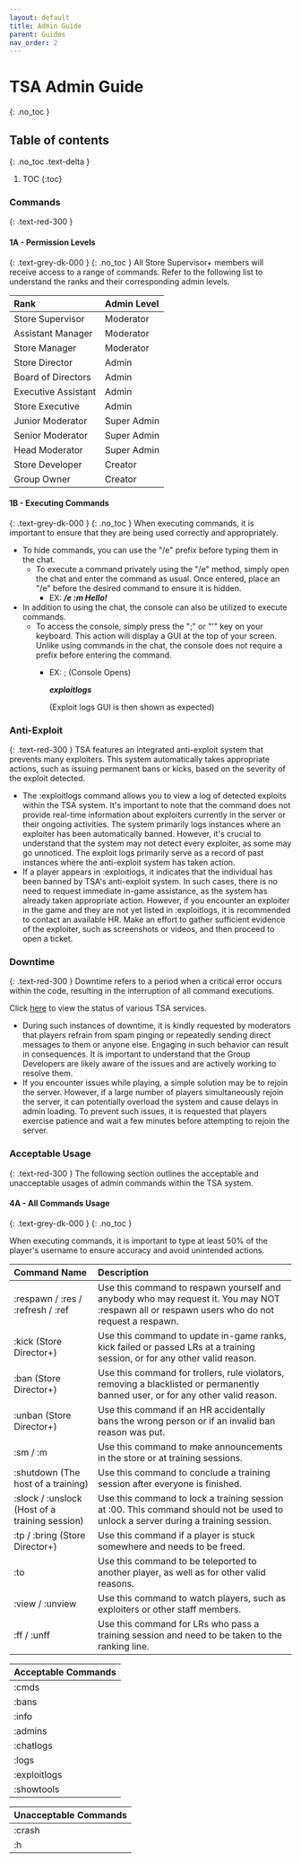 ```yaml
---
layout: default
title: Admin Guide
parent: Guides
nav_order: 2
---
```


# TSA Admin Guide
{: .no_toc }

## Table of contents
{: .no_toc .text-delta }

1. TOC
{:toc}

### Commands
{: .text-red-300 }
#### 1A - Permission Levels
{: .text-grey-dk-000 }
{: .no_toc }
All Store Supervisor+ members will receive access to a range of commands. Refer to the following list to understand the ranks and their corresponding admin levels.

| Rank        | Admin Level         | 
|:-------------|:------------------|
| Store Supervisor           | Moderator | 
| Assistant Manager | Moderator   | 
| Store Manager           | Moderator     | 
| Store Director          | Admin | 
| Board of Directors          | Admin | 
| Executive Assistant           | Admin | 
| Store Executive         | Admin | 
| Junior Moderator           | Super Admin | 
| Senior Moderator          | Super Admin | 
| Head Moderator           | Super Admin | 
| Store Developer          | Creator | 
| Group Owner           | Creator | 

#### 1B - Executing Commands
{: .text-grey-dk-000 }
{: .no_toc }
When executing commands, it is important to ensure that they are being used correctly and appropriately.

* To hide commands, you can use the "/e" prefix before typing them in the chat.
  * To execute a command privately using the "/e" method, simply open the chat and enter the command as usual. Once entered, place an "/e" before the desired command to ensure it is hidden.
    * EX:  **_/e :m Hello!_**
* In addition to using the chat, the console can also be utilized to execute commands.
  * To access the console, simply press the ";" or "'" key on your keyboard. This action will display a GUI at the top of your screen. Unlike using commands in the chat, the console does not require a prefix before entering the command.
    * EX: ; (Console Opens) 
      
      **_exploitlogs_**

      (Exploit logs GUI is then shown as expected) 
      
### Anti-Exploit
{: .text-red-300 }
TSA features an integrated anti-exploit system that prevents many exploiters. This system automatically takes appropriate actions, such as issuing permanent bans or kicks, based on the severity of the exploit detected.

* The :exploitlogs command allows you to view a log of detected exploits within the TSA system. It's important to note that the command does not provide real-time information about exploiters currently in the server or their ongoing activities. The system primarily logs instances where an exploiter has been automatically banned. However, it's crucial to understand that the system may not detect every exploiter, as some may go unnoticed. The exploit logs primarily serve as a record of past instances where the anti-exploit system has taken action.
* If a player appears in :exploitlogs, it indicates that the individual has been banned by TSA's anti-exploit system. In such cases, there is no need to request immediate in-game assistance, as the system has already taken appropriate action. However, if you encounter an exploiter in the game and they are not yet listed in :exploitlogs, it is recommended to contact an available HR. Make an effort to gather sufficient evidence of the exploiter, such as screenshots or videos, and then proceed to open a ticket.

### Downtime
{: .text-red-300 }
Downtime refers to a period when a critical error occurs within the code, resulting in the interruption of all command executions.

Click [here](https://status.bloxstreet.store) to view the status of various TSA services.

* During such instances of downtime, it is kindly requested by moderators that players refrain from spam pinging or repeatedly sending direct messages to them or anyone else. Engaging in such behavior can result in consequences. It is important to understand that the Group Developers are likely aware of the issues and are actively working to resolve them.
* If you encounter issues while playing, a simple solution may be to rejoin the server. However, if a large number of players simultaneously rejoin the server, it can potentially overload the system and cause delays in admin loading. To prevent such issues, it is requested that players exercise patience and wait a few minutes before attempting to rejoin the server.

### Acceptable Usage
{: .text-red-300 }
The following section outlines the acceptable and unacceptable usages of admin commands within the TSA system.

#### 4A - All Commands Usage
{: .text-grey-dk-000 }
{: .no_toc }

When executing commands, it is important to type at least 50% of the player's username to ensure accuracy and avoid unintended actions.


| Command Name | Description |
|:-------------|:------------|
| :respawn / :res / :refresh / :ref | Use this command to respawn yourself and anybody who may request it. You may NOT :respawn all or respawn users who do not request a respawn. |
| :kick (Store Director+) | Use this command to update in-game ranks, kick failed or passed LRs at a training session, or for any other valid reason. |
| :ban (Store Director+) | Use this command for trollers, rule violators, removing a blacklisted or permanently banned user, or for any other valid reason. |
| :unban (Store Director+) | Use this command if an HR accidentally bans the wrong person or if an invalid ban reason was put. | 
| :sm / :m  | Use this command to make announcements in the store or at training sessions. | 
| :shutdown (The host of a training) | Use this command to conclude a training session after everyone is finished. |
| :slock / :unslock (Host of a training session) | Use this command to lock a training session at :00. This command should not be used to unlock a server during a training session. |
| :tp / :bring (Store Director+) | Use this command if a player is stuck somewhere and needs to be freed. |
| :to | Use this command to be teleported to another player, as well as for other valid reasons. |
| :view / :unview | Use this command to watch players, such as exploiters or other staff members. | 
| :ff / :unff | Use this command for LRs who pass a training session and need to be taken to the ranking line. | 



| Acceptable Commands       |
|:-------------|
| :cmds |
| :bans           |
| :info      |
| :admins           |
| :chatlogs           |
| :logs         |
| :exploitlogs          | 
| :showtools | 



| Unacceptable Commands       |
|:-------------|
| :crash |
| :h |
